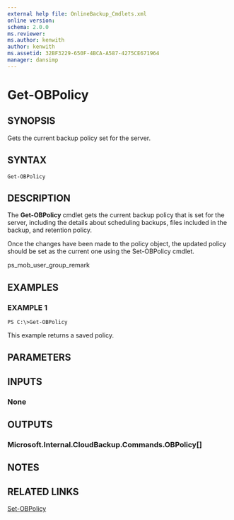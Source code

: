```yaml
---
external help file: OnlineBackup_Cmdlets.xml
online version: 
schema: 2.0.0
ms.reviewer:
ms.author: kenwith
author: kenwith
ms.assetid: 32BF3229-650F-4BCA-A587-4275CE671964
manager: dansimp
---
```


# Get-OBPolicy

## SYNOPSIS
Gets the current backup policy set for the server.

## SYNTAX

```
Get-OBPolicy
```

## DESCRIPTION
The **Get-OBPolicy** cmdlet gets the current backup policy that is set for the server, including the details about scheduling backups, files included in the backup, and retention policy.

Once the changes have been made to the policy object, the updated policy should be set as the current one using the Set-OBPolicy cmdlet.

ps_mob_user_group_remark

## EXAMPLES

### EXAMPLE 1
```
PS C:\>Get-OBPolicy
```

This example returns a saved policy.

## PARAMETERS

## INPUTS

### None

## OUTPUTS

### Microsoft.Internal.CloudBackup.Commands.OBPolicy[]

## NOTES

## RELATED LINKS

[Set-OBPolicy](./Set-OBPolicy.md)

